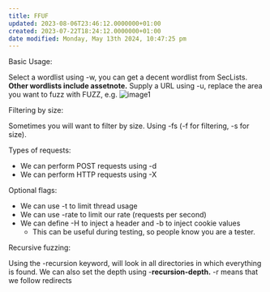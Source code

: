 ```yaml
---
title: FFUF
updated: 2023-08-06T23:46:12.0000000+01:00
created: 2023-07-22T18:24:12.0000000+01:00
date modified: Monday, May 13th 2024, 10:47:25 pm
---
```


Basic Usage:

Select a wordlist using -w, you can get a decent wordlist from SecLists. **Other wordlists include assetnote.**
Supply a URL using -u, replace the area you want to fuzz with FUZZ, e.g.
![image1](../../../_resources/image1-19.png)

Filtering by size:

Sometimes you will want to filter by size. Using -fs (-f for filtering, -s for size).

Types of requests:

- We can perform POST requests using -d
- We can perform HTTP requests using -X

Optional flags:

- We can use -t to limit thread usage
- We can use -rate to limit our rate (requests per second)
- We can define -H to inject a header and -b to inject cookie values
  - This can be useful during testing, so people know you are a tester.

Recursive fuzzing:

Using the -recursion keyword, will look in all directories in which everything is found. We can also set the depth using -**recursion-depth.** -r means that we follow redirects
